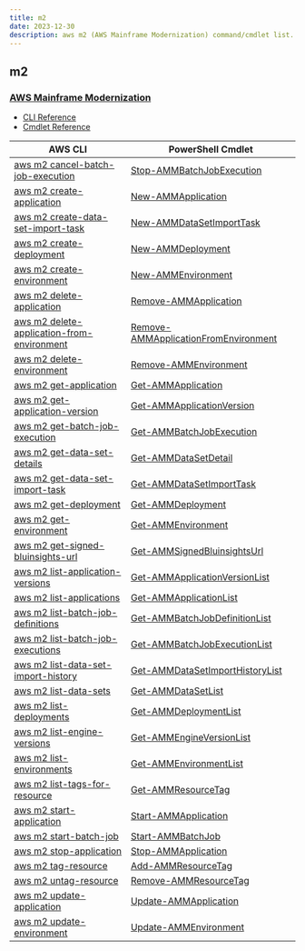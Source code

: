 ```yaml
---
title: m2
date: 2023-12-30
description: aws m2 (AWS Mainframe Modernization) command/cmdlet list.
---
```


## m2

### [AWS Mainframe Modernization](https://aws.amazon.com/mainframe-modernization/)

* [CLI Reference](https://awscli.amazonaws.com/v2/documentation/api/latest/reference/m2/index.html)
* [Cmdlet Reference](https://docs.aws.amazon.com/powershell/latest/reference/items/MainframeModernization_cmdlets.html)

|AWS CLI|PowerShell Cmdlet|
|----|----|
|[aws m2 cancel-batch-job-execution](https://awscli.amazonaws.com/v2/documentation/api/latest/reference/m2/cancel-batch-job-execution.html)|[Stop-AMMBatchJobExecution](https://docs.aws.amazon.com/powershell/latest/reference/items/Stop-AMMBatchJobExecution.html)|
|[aws m2 create-application](https://awscli.amazonaws.com/v2/documentation/api/latest/reference/m2/create-application.html)|[New-AMMApplication](https://docs.aws.amazon.com/powershell/latest/reference/items/New-AMMApplication.html)|
|[aws m2 create-data-set-import-task](https://awscli.amazonaws.com/v2/documentation/api/latest/reference/m2/create-data-set-import-task.html)|[New-AMMDataSetImportTask](https://docs.aws.amazon.com/powershell/latest/reference/items/New-AMMDataSetImportTask.html)|
|[aws m2 create-deployment](https://awscli.amazonaws.com/v2/documentation/api/latest/reference/m2/create-deployment.html)|[New-AMMDeployment](https://docs.aws.amazon.com/powershell/latest/reference/items/New-AMMDeployment.html)|
|[aws m2 create-environment](https://awscli.amazonaws.com/v2/documentation/api/latest/reference/m2/create-environment.html)|[New-AMMEnvironment](https://docs.aws.amazon.com/powershell/latest/reference/items/New-AMMEnvironment.html)|
|[aws m2 delete-application](https://awscli.amazonaws.com/v2/documentation/api/latest/reference/m2/delete-application.html)|[Remove-AMMApplication](https://docs.aws.amazon.com/powershell/latest/reference/items/Remove-AMMApplication.html)|
|[aws m2 delete-application-from-environment](https://awscli.amazonaws.com/v2/documentation/api/latest/reference/m2/delete-application-from-environment.html)|[Remove-AMMApplicationFromEnvironment](https://docs.aws.amazon.com/powershell/latest/reference/items/Remove-AMMApplicationFromEnvironment.html)|
|[aws m2 delete-environment](https://awscli.amazonaws.com/v2/documentation/api/latest/reference/m2/delete-environment.html)|[Remove-AMMEnvironment](https://docs.aws.amazon.com/powershell/latest/reference/items/Remove-AMMEnvironment.html)|
|[aws m2 get-application](https://awscli.amazonaws.com/v2/documentation/api/latest/reference/m2/get-application.html)|[Get-AMMApplication](https://docs.aws.amazon.com/powershell/latest/reference/items/Get-AMMApplication.html)|
|[aws m2 get-application-version](https://awscli.amazonaws.com/v2/documentation/api/latest/reference/m2/get-application-version.html)|[Get-AMMApplicationVersion](https://docs.aws.amazon.com/powershell/latest/reference/items/Get-AMMApplicationVersion.html)|
|[aws m2 get-batch-job-execution](https://awscli.amazonaws.com/v2/documentation/api/latest/reference/m2/get-batch-job-execution.html)|[Get-AMMBatchJobExecution](https://docs.aws.amazon.com/powershell/latest/reference/items/Get-AMMBatchJobExecution.html)|
|[aws m2 get-data-set-details](https://awscli.amazonaws.com/v2/documentation/api/latest/reference/m2/get-data-set-details.html)|[Get-AMMDataSetDetail](https://docs.aws.amazon.com/powershell/latest/reference/items/Get-AMMDataSetDetail.html)|
|[aws m2 get-data-set-import-task](https://awscli.amazonaws.com/v2/documentation/api/latest/reference/m2/get-data-set-import-task.html)|[Get-AMMDataSetImportTask](https://docs.aws.amazon.com/powershell/latest/reference/items/Get-AMMDataSetImportTask.html)|
|[aws m2 get-deployment](https://awscli.amazonaws.com/v2/documentation/api/latest/reference/m2/get-deployment.html)|[Get-AMMDeployment](https://docs.aws.amazon.com/powershell/latest/reference/items/Get-AMMDeployment.html)|
|[aws m2 get-environment](https://awscli.amazonaws.com/v2/documentation/api/latest/reference/m2/get-environment.html)|[Get-AMMEnvironment](https://docs.aws.amazon.com/powershell/latest/reference/items/Get-AMMEnvironment.html)|
|[aws m2 get-signed-bluinsights-url](https://awscli.amazonaws.com/v2/documentation/api/latest/reference/m2/get-signed-bluinsights-url.html)|[Get-AMMSignedBluinsightsUrl](https://docs.aws.amazon.com/powershell/latest/reference/items/Get-AMMSignedBluinsightsUrl.html)|
|[aws m2 list-application-versions](https://awscli.amazonaws.com/v2/documentation/api/latest/reference/m2/list-application-versions.html)|[Get-AMMApplicationVersionList](https://docs.aws.amazon.com/powershell/latest/reference/items/Get-AMMApplicationVersionList.html)|
|[aws m2 list-applications](https://awscli.amazonaws.com/v2/documentation/api/latest/reference/m2/list-applications.html)|[Get-AMMApplicationList](https://docs.aws.amazon.com/powershell/latest/reference/items/Get-AMMApplicationList.html)|
|[aws m2 list-batch-job-definitions](https://awscli.amazonaws.com/v2/documentation/api/latest/reference/m2/list-batch-job-definitions.html)|[Get-AMMBatchJobDefinitionList](https://docs.aws.amazon.com/powershell/latest/reference/items/Get-AMMBatchJobDefinitionList.html)|
|[aws m2 list-batch-job-executions](https://awscli.amazonaws.com/v2/documentation/api/latest/reference/m2/list-batch-job-executions.html)|[Get-AMMBatchJobExecutionList](https://docs.aws.amazon.com/powershell/latest/reference/items/Get-AMMBatchJobExecutionList.html)|
|[aws m2 list-data-set-import-history](https://awscli.amazonaws.com/v2/documentation/api/latest/reference/m2/list-data-set-import-history.html)|[Get-AMMDataSetImportHistoryList](https://docs.aws.amazon.com/powershell/latest/reference/items/Get-AMMDataSetImportHistoryList.html)|
|[aws m2 list-data-sets](https://awscli.amazonaws.com/v2/documentation/api/latest/reference/m2/list-data-sets.html)|[Get-AMMDataSetList](https://docs.aws.amazon.com/powershell/latest/reference/items/Get-AMMDataSetList.html)|
|[aws m2 list-deployments](https://awscli.amazonaws.com/v2/documentation/api/latest/reference/m2/list-deployments.html)|[Get-AMMDeploymentList](https://docs.aws.amazon.com/powershell/latest/reference/items/Get-AMMDeploymentList.html)|
|[aws m2 list-engine-versions](https://awscli.amazonaws.com/v2/documentation/api/latest/reference/m2/list-engine-versions.html)|[Get-AMMEngineVersionList](https://docs.aws.amazon.com/powershell/latest/reference/items/Get-AMMEngineVersionList.html)|
|[aws m2 list-environments](https://awscli.amazonaws.com/v2/documentation/api/latest/reference/m2/list-environments.html)|[Get-AMMEnvironmentList](https://docs.aws.amazon.com/powershell/latest/reference/items/Get-AMMEnvironmentList.html)|
|[aws m2 list-tags-for-resource](https://awscli.amazonaws.com/v2/documentation/api/latest/reference/m2/list-tags-for-resource.html)|[Get-AMMResourceTag](https://docs.aws.amazon.com/powershell/latest/reference/items/Get-AMMResourceTag.html)|
|[aws m2 start-application](https://awscli.amazonaws.com/v2/documentation/api/latest/reference/m2/start-application.html)|[Start-AMMApplication](https://docs.aws.amazon.com/powershell/latest/reference/items/Start-AMMApplication.html)|
|[aws m2 start-batch-job](https://awscli.amazonaws.com/v2/documentation/api/latest/reference/m2/start-batch-job.html)|[Start-AMMBatchJob](https://docs.aws.amazon.com/powershell/latest/reference/items/Start-AMMBatchJob.html)|
|[aws m2 stop-application](https://awscli.amazonaws.com/v2/documentation/api/latest/reference/m2/stop-application.html)|[Stop-AMMApplication](https://docs.aws.amazon.com/powershell/latest/reference/items/Stop-AMMApplication.html)|
|[aws m2 tag-resource](https://awscli.amazonaws.com/v2/documentation/api/latest/reference/m2/tag-resource.html)|[Add-AMMResourceTag](https://docs.aws.amazon.com/powershell/latest/reference/items/Add-AMMResourceTag.html)|
|[aws m2 untag-resource](https://awscli.amazonaws.com/v2/documentation/api/latest/reference/m2/untag-resource.html)|[Remove-AMMResourceTag](https://docs.aws.amazon.com/powershell/latest/reference/items/Remove-AMMResourceTag.html)|
|[aws m2 update-application](https://awscli.amazonaws.com/v2/documentation/api/latest/reference/m2/update-application.html)|[Update-AMMApplication](https://docs.aws.amazon.com/powershell/latest/reference/items/Update-AMMApplication.html)|
|[aws m2 update-environment](https://awscli.amazonaws.com/v2/documentation/api/latest/reference/m2/update-environment.html)|[Update-AMMEnvironment](https://docs.aws.amazon.com/powershell/latest/reference/items/Update-AMMEnvironment.html)|

